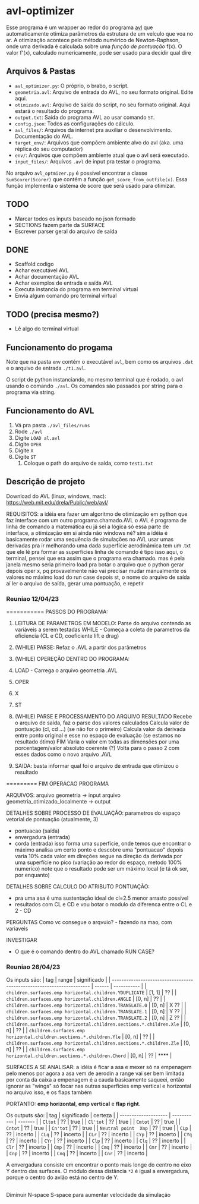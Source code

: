 # avl-optimizer

Esse programa é um wrapper ao redor do programa [avl](https://www.avl.com/en/simulation-solutions) que automaticamente otimiza parâmetros da estrutura de um veículo que voa no ar. A otimização acontece pelo método numérico de Newton-Raphson, onde uma derivada é calculada sobre uma *função de pontuação* f(x). O valor f'(x), calculado numericamente, pode ser usado para decidir qual dire   

## Arquivos & Pastas

- `avl_optimizer.py`: O próprio, o brabo, o script.
- `geometria.avl`: Arquivo de entrada do AVL, no seu formato original. Edite aqui.
- `otimizado.avl`: Arquivo de saída do script, no seu formato original. Aqui estará o resultado do programa.
- `output.txt`: Saída do programa AVL ao usar comando `ST`.
- `config.json`: Todos as configurações do cálculo.
- `avl_files/`:  Arquivos da internet pra auxiliar o desenvolvimento. Documentação do AVL.
- `target_env/`:  Arquivos que compõem ambiente alvo do avl (aka. uma réplica do seu computador)
- `env/`: Arquivos que compõem ambiente atual que o avl será executado.
- `input_files/`: Arquivos `.avl` de input pra testar o programa.

No arquivo `avl_optmizer.py` é possível encontrar a classe `SumScorer(Scorer)` que contém a função `get_score_from_outfile(x)`. Essa função implementa o sistema de score que será usado para otimizar.

## TODO

- Marcar todos os inputs baseado no json formado
- SECTIONS fazem parte da SURFACE
- Escrever parser geral do arquivo de saída

## DONE

- Scaffold codigo
- Achar executável AVL
- Achar documentação AVL
- Achar exemplos de entrada e saída AVL
- Executa instancia do programa em terminal virtual
- Envia algum comando pro terminal virtual

## TODO (precisa mesmo?)

- Lê algo do terminal virtual

## Funcionamento do progama

Note que na pasta `env` contém o executável `avl`, bem como os arquivos `.dat`
e o arquivo de entrada `./t1.avl`.

O script de python instanciando, no mesmo terminal que é rodado, o avl usando
o comando `./avl`. Os comandos são passados por string para o programa via string.

## Funcionamento do AVL

1. Vá pra pasta `./avl_files/runs`
2. Rode `./avl`
3. Digite `LOAD al.avl`
4. Digite `OPER`
5. Digite `X`
6. Digite `ST`
   1. Coloque o path do arquivo de saída, como `test1.txt`

## Descrição de projeto

Download do AVL (linux, windows, mac): https://web.mit.edu/drela/Public/web/avl/

REQUISITOS:
a idéia era fazer um algoritmo de otimização em python que faz interface com um outro programa.chamado.AVL
o AVL é programa de linha de comando
a matemática eu já sei a lógica
só essa parte de interface, a otimização em si ainda não
windows né? sim
a idéia é basicamente rodar uma sequência de simulações no AVL
usar umas derivadas pra ir melhorando uma dada superfície aerodinâmica
tem um .txt que ele lê pra formar as superfícies
linha de comando é tipo isso aqui, o terminal, pensei que era assim que o programa era chamado. mas é pela janela mesmo
seria primeiro load pra botar o arquivo que o python gerar
depois oper
x, pq provavelmente não vai precisar mudar manualmente os valores
no máximo load do run case
depois st, o nome do arquivo de saída
aí ler o arquivo de saída, gerar uma pontuação, e repetir

### Reuniao 12/04/23

=========== PASSOS DO PROGRAMA:

1. LEITURA DE PARAMETROS EM MODELO:
Parse do arquivo contendo as variáveis a serem testadas
WHILE - Começa a coleta de parametros da eficiencia (CL e CD, coeficiente lift e drag)

2. (WHILE) PARSE:
Refaz o .AVL a partir dos parâmetros

3. (WHILE) OPEREÇÃO DENTRO DO PROGRAMA:
1. LOAD - Carrega o arquivo geometria .AVL
2. OPER 
3. X
4. ST

4. (WHILE) PARSE E PROCESSAMENTO DO ARQUIVO RESULTADO
Recebe o arquivo de saída, faz o parse dos valores calculados
Calcula valor de pontuação (cl, cd ...)
(se não for o primeiro) Calcula valor da derivada entre ponto original e esse no espaço de evaluação
(se estamos no resultado ótimo) FIM
Varia o valor em todas as dimensões por uma porcentagem/valor absoluto coerente (?) 
Volta para o passo 2 com esses dados como o novo arquivo .AVL

5. SAIDA:
basta informar qual foi o arquivo de entrada que otimizou o resultado

========= FIM OPERACAO PROGRAMA

ARQUIVOS:
arquivo geometria -> input
arquivo geometria_otimizado_localmente -> output

DETALHES SOBRE PROCESSO DE EVALUAÇÃO:
parametros do espaço vetorial de pontuação (atualmente, 3)
- pontuacao (saída)
- envergadura (entrada)
- corda (entrada)
isso forma uma superfície, onde temos que encontrar o máximo
analisa um certo ponto e descobre uma "pontuacao"
depois varia 10% cada valor em direções
segue na direção da derivada por uma superfície no pico (variação ao redor do espaço, metodo 100% numerico)
note que o resultado pode ser um máximo local (e tá ok ser, por enquanto)

DETALHES SOBRE CALCULO DO ATRIBUTO PONTUAÇÃO:
- pra uma asa é uma sustentação ideal de cl=2.5 menor arrasto possível
- resultados com CL e CD e vou botar o modulo da diferenca entre o CL e 2 - CD

PERGUNTAS
Como vc consegue o arqvuio? - fazendo na mao, com variaveis

INVESTIGAR
- O que é o comando dentro do AVL chamado RUN CASE?

### Reuniao 26/04/23

Os inputs são:
| tag                                                                   | range  | significado |
| --------------------------------------------------------------------- | ------ | ----------- |
| `children.surfaces.emp horizontal.children.YDUPLICATE`                | [1, 1] | ??          |
| `children.surfaces.emp horizontal.children.ANGLE`                     | [0, n] | ??          |
| `children.surfaces.emp horizontal.children.TRANSLATE.0`               | [0, n] | X ??        |
| `children.surfaces.emp horizontal.children.TRANSLATE.1`               | [0, n] | Y ??        |
| `children.surfaces.emp horizontal.children.TRANSLATE.2`               | [0, n] | Z ??        |
| `children.surfaces.emp horizontal.children.sections.*.children.Xle`   | [0, n] | ??          |
| `children.surfaces.emp horizontal.children.sections.*.children.Yle`   | [0, n] | ??          |
| `children.surfaces.emp horizontal.children.sections.*.children.Zle`   | [0, n] | ??          |
| `children.surfaces.emp horizontal.children.sections.*.children.Chord` | [0, n] | ??          | **** |

SURFACES A SE ANALISAR:
a idéia é ficar a asa e mexer só na empenagem
pelo menos por agora
a asa vem de aerodin
a range vai ser bem limitada por conta da caixa
a empenagem é a cauda basicamente
saqueei, então ignorar as "wings" só focar nas outras superfícies
emp vertical e horizontal no arquivo
isso, e os flaps também

PORTANTO: **emp horizontal**, **emp vertical** e **flap right**.

Os outputs são:
| tag                  | significado | certeza |
| -------------------- | ----------- | ------- |
| `Cltot`              | ??          | true    |
| `Cl'tot`             | ??          | true    |
| `Cmtot`              | ??          | true    |
| `Cntot`              | ??          | true    |
| `Cn'tot`             | ??          | true    |
| `Neutral point  Xnp` | ??          | true    |
| `CLp`                | ??          | incerto |
| `CLq`                | ??          | incerto |
| `CLr`                | ??          | incerto |
| `CYp`                | ??          | incerto |
| `CYq`                | ??          | incerto |
| `CYr`                | ??          | incerto |
| `Clp`                | ??          | incerto |
| `Clq`                | ??          | incerto |
| `Clr`                | ??          | incerto |
| `Cmp`                | ??          | incerto |
| `Cmq`                | ??          | incerto |
| `Cmr`                | ??          | incerto |
| `Cnp`                | ??          | incerto |
| `Cnq`                | ??          | incerto |
| `Cnr`                | ??          | incerto |

A envergadura consiste em encontrar o ponto mais longe do centro no eixo Y dentro das surfaces. O módulo dessa distância `*2` é igual a envergadura, porque o centro do avião está no centro de Y.

##

Diminuir N-space S-space para aumentar velocidade da simulação